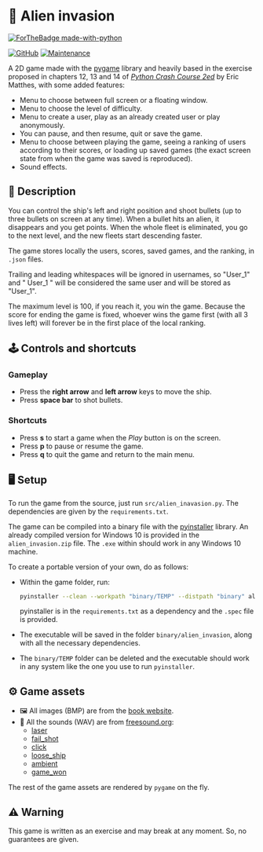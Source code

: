 # 👾 Alien invasion

[![ForTheBadge made-with-python](https://forthebadge.com/images/badges/made-with-python.svg)](https://www.python.org/)

[![GitHub](https://img.shields.io/github/license/Ezequiel92/alien_invasion?style=flat-square)](https://github.com/Ezequiel92/alien_invasion/blob/main/LICENSE) [![Maintenance](https://img.shields.io/maintenance/yes/2021?style=flat-square)](mailto:lozano.ez@gmail.com)

A 2D game made with the [pygame](https://www.pygame.org/) library and heavily based in the exercise proposed in chapters 12, 13 and 14 of [_Python Crash Course 2ed_](https://ehmatthes.github.io/pcc_2e/) by Eric Matthes, with some added features:

* Menu to choose between full screen or a floating window.
* Menu to choose the level of difficulty.
* Menu to create a user, play as an already created user or play anonymously.
* You can pause, and then resume, quit or save the game.
* Menu to choose between playing the game, seeing a ranking of users according to their scores, or loading up saved games (the exact screen state from when the game was saved is reproduced).
* Sound effects.

## 🚀 Description

You can control the ship's left and right position and shoot bullets (up to three bullets on screen at any time). When a bullet hits an alien, it disappears and you get points. When the whole fleet is eliminated, you go to the next level, and the new fleets start descending faster.

The game stores locally the users, scores, saved games, and the ranking, in `.json` files.

Trailing and leading whitespaces will be ignored in usernames, so "User_1" and " User_1 " will be considered the same user and will be stored as "User_1".

The maximum level is 100, if you reach it, you win the game. Because the score for ending the game is fixed, whoever wins the game first (with all 3 lives left) will forever be in the first place of the local ranking.

## 🕹️ Controls and shortcuts

### Gameplay

* Press the **right arrow** and **left arrow** keys to move the ship.
* Press **space bar** to shot bullets.

### Shortcuts

* Press **s** to start a game when the _Play_ button is on the screen.
* Press **p** to pause or resume the game.
* Press **q** to quit the game and return to the main menu.

## 🖥️ Setup

To run the game from the source, just run `src/alien_inavasion.py`. The dependencies are given by the `requirements.txt`.

The game can be compiled into a binary file with the [pyinstaller](https://www.pyinstaller.org/) library. An already compiled version for Windows 10 is provided in the `alien_invasion.zip` file. The `.exe` within should work in any Windows 10 machine.

To create a portable version of your own, do as follows:

* Within the game folder, run: 

  ```sh
  pyinstaller --clean --workpath "binary/TEMP" --distpath "binary" alien_invasion.spec
  ```
  
  pyinstaller is in the `requirements.txt` as a dependency and the `.spec` file is provided.

* The executable will be saved in the folder `binary/alien_invasion`, along with all the necessary dependencies.
* The `binary/TEMP` folder can be deleted and the executable should work in any system like the one you use to run `pyinstaller`.

## ⚙️ Game assets

* 🖼️ All images (BMP) are from the [book website](https://ehmatthes.github.io/pcc_2e/).
* 🎵 All the sounds (WAV) are from [freesound.org](https://freesound.org/): 
  * [laser](https://freesound.org/people/jobro/sounds/35684/)
  * [fail_shot](https://freesound.org/people/KlawyKogut/sounds/154934/)
  * [click](https://freesound.org/people/stijn/sounds/43676/)
  * [loose_ship](https://freesound.org/people/myfox14/sounds/382310/)
  * [ambient](https://freesound.org/people/joshuaempyre/sounds/251461/)
  * [game_won](https://freesound.org/people/LittleRobotSoundFactory/sounds/270404/)

The rest of the game assets are rendered by `pygame` on the fly.

## ⚠️ Warning

This game is written as an exercise and may break at any moment. So, no guarantees are given.